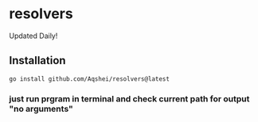 # resolvers

Updated Daily!


## Installation
   
    go install github.com/Aqshei/resolvers@latest
    
### just run prgram in terminal and check current path for output "no arguments"
